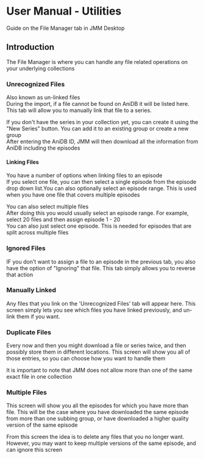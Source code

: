 # User Manual - Utilities #

Guide on the File Manager tab in JMM Desktop



## Introduction ##

The File Manager is where you can handle any file related operations on your underlying collections<br>

<h3>Unrecognized Files</h3>

Also known as un-linked files<br>
During the import, if a file cannot be found on AniDB it will be listed here. This tab will allow you to manually link that file to a series.<br>

If you don't have the series in your collection yet, you can create it using the "New Series" button. You can add it to an existing group or create a new group<br>
After entering the AniDB ID, JMM will then download all the information from AniDB including the episodes<br>

<h4>Linking Files</h4>

You have a number of options when linking files to an episode<br>
If you select one file, you can then select a single episode from the episode drop down list.You can also optionally select an episode range. This is used when you have one file that covers multiple episodes<br>

You can also select multiple files<br>
After doing this you would usually select an episode range. For example, select 20 files and then assign episode 1 - 20<br>
You can also just select one episode. This is needed for episodes that are split across multiple files<br>

<h3>Ignored Files</h3>

IF you don't want to assign a file to an episode in the previous tab, you also have the option of "Ignoring" that file.  This tab simply allows you to reverse that action<br>

<h3>Manually Linked</h3>

Any files that you link on the 'Unrecognized Files' tab will appear here. This screen simply lets you see which files you have linked previously, and un-link them if you want.<br>

<h3>Duplicate Files</h3>

Every now and then you might download a file or series twice, and then possibly store them in different locations. This screen will show you all of those entries, so you can choose how you want to handle them<br>

It is important to note that JMM does not allow more than one of the same exact file in one collection<br>

<h3>Multiple Files</h3>

This screen will show you all the episodes for which you have more than file. This will be the case where you have downloaded the same episode from more than one subbing group, or have downloaded a higher quality version of the same episode<br>

From this screen the idea is to delete any files that you no longer want. However, you may want to keep multiple versions of the same episode, and can ignore this screen<br>